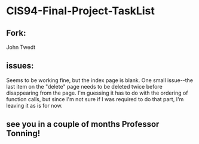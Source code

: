 # CIS94-Final-Project-TaskList

## Fork:
John Twedt

## issues:
Seems to be working fine, but the index page is blank.  One small issue--the last item on the "delete" page needs
to be deleted twice before disappearing from the page.  I'm guessing it has to do with the ordering of function calls,
but since I'm not sure if I was required to do that part, I'm leaving it as is for now.

## see you in a couple of months Professor Tonning! 
